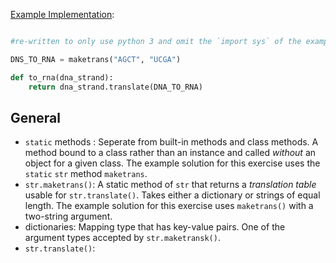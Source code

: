 [Example Implementation](https://github.com/exercism/python/blob/master/exercises/rna-transcription/example.py):

```python

#re-written to only use python 3 and omit the `import sys` of the example

DNS_TO_RNA = maketrans("AGCT", "UCGA")

def to_rna(dna_strand):
    return dna_strand.translate(DNA_TO_RNA)

```

## General

-  `static` methods :  Seperate from built-in methods and class methods.  A method bound to a class rather than an instance and called _without_ an object for a given class. The example solution for this exercise uses the `static` `str` method `maketrans`.
-  `str.maketrans()`:  A static method of `str` that returns a _translation table_ usable for `str.translate()`.  Takes either a dictionary or strings of equal length.  The example solution for this exercise uses `maketrans()` with a two-string argument.
-  dictionaries:  Mapping type that has key-value pairs.  One of the argument types accepted by `str.maketransk()`.
-  `str.translate()`:  
